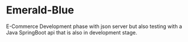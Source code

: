 # Emerald-Blue
E-Commerce
Development phase with json server but also testing with a Java SpringBoot api that is also in development stage.
